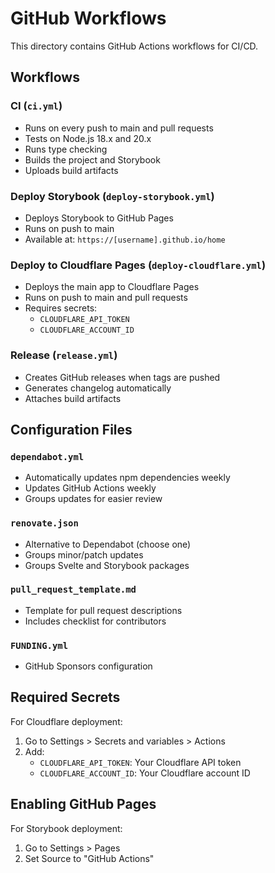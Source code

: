 # GitHub Workflows

This directory contains GitHub Actions workflows for CI/CD.

## Workflows

### CI (`ci.yml`)
- Runs on every push to main and pull requests
- Tests on Node.js 18.x and 20.x
- Runs type checking
- Builds the project and Storybook
- Uploads build artifacts

### Deploy Storybook (`deploy-storybook.yml`)
- Deploys Storybook to GitHub Pages
- Runs on push to main
- Available at: `https://[username].github.io/home`

### Deploy to Cloudflare Pages (`deploy-cloudflare.yml`)
- Deploys the main app to Cloudflare Pages
- Runs on push to main and pull requests
- Requires secrets:
  - `CLOUDFLARE_API_TOKEN`
  - `CLOUDFLARE_ACCOUNT_ID`

### Release (`release.yml`)
- Creates GitHub releases when tags are pushed
- Generates changelog automatically
- Attaches build artifacts

## Configuration Files

### `dependabot.yml`
- Automatically updates npm dependencies weekly
- Updates GitHub Actions weekly
- Groups updates for easier review

### `renovate.json`
- Alternative to Dependabot (choose one)
- Groups minor/patch updates
- Groups Svelte and Storybook packages

### `pull_request_template.md`
- Template for pull request descriptions
- Includes checklist for contributors

### `FUNDING.yml`
- GitHub Sponsors configuration

## Required Secrets

For Cloudflare deployment:
1. Go to Settings > Secrets and variables > Actions
2. Add:
   - `CLOUDFLARE_API_TOKEN`: Your Cloudflare API token
   - `CLOUDFLARE_ACCOUNT_ID`: Your Cloudflare account ID

## Enabling GitHub Pages

For Storybook deployment:
1. Go to Settings > Pages
2. Set Source to "GitHub Actions"